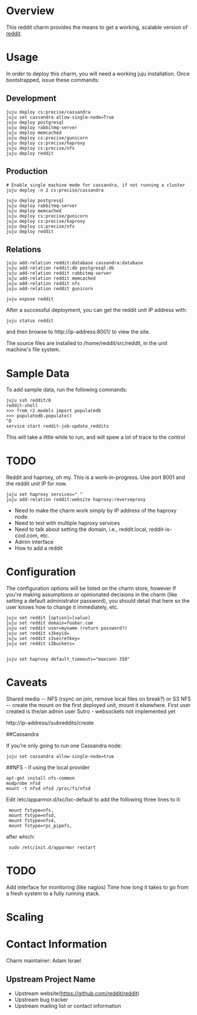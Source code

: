 # Overview

This reddit charm provides the means to get a working, scalable version of [reddit](https://github.com/reddit/reddit).

# Usage

In order to deploy this charm, you will need a working juju installation. Once bootstrapped, issue these commands:


## Development

    juju deploy cs:precise/cassandra
    juju set cassandra allow-single-node=True
    juju deploy postgresql
    juju deploy rabbitmq-server
    juju deploy memcached
    juju deploy cs:precise/gunicorn
    juju deploy cs:precise/haproxy
    juju deploy cs:precise/nfs
    juju deploy reddit

## Production


    # Enable single machine mode for cassandra, if not running a cluster
    juju deploy -n 2 cs:precise/cassandra

    juju deploy postgresql
    juju deploy rabbitmq-server
    juju deploy memcached
    juju deploy cs:precise/gunicorn
    juju deploy cs:precise/haproxy
    juju deploy cs:precise/nfs
    juju deploy reddit


## Relations

    juju add-relation reddit:database cassandra:database
    juju add-relation reddit:db postgresql:db
    juju add-relation reddit rabbitmq-server
    juju add-relation reddit memcached
    juju add-relation reddit nfs
    juju add-relation reddit gunicorn

    juju expose reddit

After a successful deployment, you can get the reddit unit IP address with:

    juju status reddit

and then browse to http://ip-address:8001/ to view the site.

The source files are installed to /home/reddit/src/reddit, in the unit machine's file system.

# Sample Data

To add sample data, run the following commands:

    juju ssh reddit/0
    reddit-shell
    >>> from r2.models import populatedb
    >>> populatedb.populate()
    ^D
    service start reddit-job-update_reddits

This will take a little while to run, and will spew a lot of trace to the control

# TODO

Reddit and haproxy, oh my. This is a work-in-progress. Use port 8001 and the reddit unit IP for now.

    juju set haproxy services=" "
    juju add-relation reddit:website haproxy:reverseproxy

* Need to make the charm work simply by IP address of the haproxy node.
* Need to test with multiple haproxy services
* Need to talk about setting the domain, i.e., reddit.local, reddit-is-cool.com, etc.
* Admin interface
* How to add a reddit

# Configuration

The configuration options will be listed on the charm store, however If you're making assumptions or opinionated decisions in the charm (like setting a default administrator password), you should detail that here so the user knows how to change it immediately, etc.

    juju set reddit [option]=[value]
    juju set reddit domain=foobar.com
    juju set reddit user=myname (return password?)
    juju set reddit s3keyid=
    juju set reddit s3secretkey=
    juju set reddit s3buckets=


    juju set haproxy default_timeouts="maxconn 350"

# Caveats
Shared media -- NFS (rsync on join, remove local files on break?) or S3
NFS -- create the mount on the first deployed unit, mount it elsewhere.
First user created is the/an admin user
Sutro - websockets not implemented yet

http://ip-address//subreddits/create

##Cassandra

If you're only going to run one Cassandra node:

    juju set cassandra allow-single-node=true

##NFS - if using the local provider

    apt-get install nfs-common
    modprobe nfsd
    mount -t nfsd nfsd /proc/fs/nfsd

Edit /etc/apparmor.d/lxc/lxc-default to add the following three lines to it:

     mount fstype=nfs,
     mount fstype=nfsd,
     mount fstype=nfs4,
     mount fstype=rpc_pipefs,

after which:

     sudo /etc/init.d/apparmor restart

# TODO

Add interface for monitoring (like nagios)
Time how long it takes to go from a fresh system to a fully running stack.

# Scaling

# Contact Information

Charm maintainer: Adam Israel

## Upstream Project Name

- Upstream website(https://github.com/reddit/reddit)
- Upstream bug tracker
- Upstream mailing list or contact information
